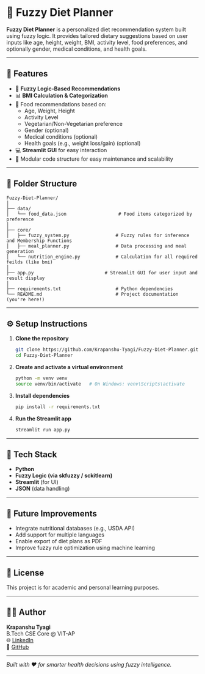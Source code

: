 
# 🥗 Fuzzy Diet Planner

**Fuzzy Diet Planner** is a personalized diet recommendation system built using fuzzy logic. It provides tailored dietary suggestions based on user inputs like age, height, weight, BMI, activity level, food preferences, and optionally gender, medical conditions, and health goals.


---

## 🚀 Features

- 🧠 **Fuzzy Logic-Based Recommendations**
- 📊 **BMI Calculation & Categorization**
- 🥦 Food recommendations based on:
  - Age, Weight, Height
  - Activity Level
  - Vegetarian/Non-Vegetarian preference
  - Gender (optional)
  - Medical conditions (optional)
  - Health goals (e.g., weight loss/gain) (optional)
- 💻 **Streamlit GUI** for easy interaction
- 📁 Modular code structure for easy maintenance and scalability

---

## 📂 Folder Structure

```
Fuzzy-Diet-Planner/
│
├── data/
│   └── food_data.json                   # Food items categorized by preference
│
├── core/
│   ├── fuzzy_system.py                 # Fuzzy rules for inference and Membership Functions
│   ├── meal_planner.py                 # Data processing and meal generation                      
│   └── nutrition_engine.py             # Calculation for all required feilds (like bmi)
│
├── app.py                          # Streamlit GUI for user input and result display
│
├── requirements.txt                    # Python dependencies
└── README.md                           # Project documentation (you're here!)
```

---

## ⚙️ Setup Instructions

1. **Clone the repository**
   ```bash
   git clone https://github.com/Krapanshu-Tyagi/Fuzzy-Diet-Planner.git
   cd Fuzzy-Diet-Planner
   ```

2. **Create and activate a virtual environment**
   ```bash
   python -m venv venv
   source venv/bin/activate   # On Windows: venv\Scripts\activate
   ```

3. **Install dependencies**
   ```bash
   pip install -r requirements.txt
   ```

4. **Run the Streamlit app**
   ```bash
   streamlit run app.py
   ```

---

## 🧠 Tech Stack

- **Python**
- **Fuzzy Logic (via skfuzzy / sckitlearn)**
- **Streamlit** (for UI)
- **JSON** (data handling)

---

## 📌 Future Improvements

- Integrate nutritional databases (e.g., USDA API)
- Add support for multiple languages
- Enable export of diet plans as PDF
- Improve fuzzy rule optimization using machine learning

---

## 📜 License

This project is for academic and personal learning purposes.

---

## 👨‍💻 Author

**Krapanshu Tyagi**  
B.Tech CSE Core @ VIT-AP  
🌐 [LinkedIn](https://www.linkedin.com/in/krapanshutyagi)  
🐙 [GitHub](https://github.com/Krapanshu-Tyagi)

---

*Built with ❤️ for smarter health decisions using fuzzy intelligence.*
